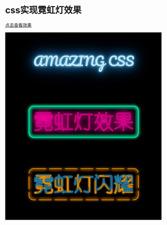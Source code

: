 # css实现霓虹灯效果

[点击查看效果](https://icharlesz.github.io/amazing-css/neon-text/index.html)

![demo截图](https://raw.githubusercontent.com/iCharlesZ/FigureBed/master/img/amazing-css/neon-text.gif)

